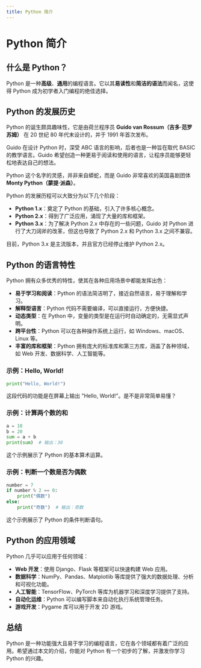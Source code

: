 ```yaml
---
title: Python 简介
---
```

# Python 简介

## 什么是 Python？

Python 是一种**高级**、**通用**的编程语言。它以其**易读性**和**简洁的语法**而闻名，这使得 Python 成为初学者入门编程的绝佳选择。

## Python 的发展历史

Python 的诞生颇具趣味性，它是由荷兰程序员 **Guido van Rossum（吉多·范罗苏姆）** 在 20 世纪 80 年代末设计的，并于 1991 年首次发布。

Guido 在设计 Python 时，深受 ABC 语言的影响，后者也是一种旨在取代 BASIC 的教学语言。Guido 希望创造一种更易于阅读和使用的语言，让程序员能够更轻松地表达自己的想法。

Python 这个名字的灵感，并非来自蟒蛇，而是 Guido 非常喜欢的英国喜剧团体 **Monty Python（蒙提·派森）**。

Python 的发展历程可以大致分为以下几个阶段：

*   **Python 1.x**：奠定了 Python 的基础，引入了许多核心概念。
*   **Python 2.x**：得到了广泛应用，涌现了大量的库和框架。
*   **Python 3.x**：为了解决 Python 2.x 中存在的一些问题，Guido 对 Python 进行了大刀阔斧的改革，但这也导致了 Python 2.x 和 Python 3.x 之间不兼容。

目前，Python 3.x 是主流版本，并且官方已经停止维护 Python 2.x。

## Python 的语言特性

Python 拥有众多优秀的特性，使其在各种应用场景中都能发挥出色：

*   **易于学习和阅读**：Python 的语法简洁明了，接近自然语言，易于理解和学习。
*   **解释型语言**：Python 代码不需要编译，可以直接运行，方便快捷。
*   **动态类型**：在 Python 中，变量的类型是在运行时自动确定的，无需显式声明。
*   **跨平台性**：Python 可以在各种操作系统上运行，如 Windows、macOS、Linux 等。
*   **丰富的库和框架**：Python 拥有庞大的标准库和第三方库，涵盖了各种领域，如 Web 开发、数据科学、人工智能等。

### 示例：Hello, World!

```python
print("Hello, World!")
```

这段代码的功能是在屏幕上输出 "Hello, World!"。是不是非常简单易懂？

### 示例：计算两个数的和

```python
a = 10
b = 20
sum = a + b
print(sum)  # 输出：30
```

这个示例展示了 Python 的基本算术运算。

### 示例：判断一个数是否为偶数

```python
number = 7
if number % 2 == 0:
    print("偶数")
else:
    print("奇数")  # 输出：奇数
```

这个示例展示了 Python 的条件判断语句。

## Python 的应用领域

Python 几乎可以应用于任何领域：

*   **Web 开发**：使用 Django、Flask 等框架可以快速构建 Web 应用。
*   **数据科学**：NumPy、Pandas、Matplotlib 等库提供了强大的数据处理、分析和可视化功能。
*   **人工智能**：TensorFlow、PyTorch 等库为机器学习和深度学习提供了支持。
*   **自动化运维**：Python 可以编写脚本来自动化执行系统管理任务。
*   **游戏开发**：Pygame 库可以用于开发 2D 游戏。

## 总结

Python 是一种功能强大且易于学习的编程语言，它在各个领域都有着广泛的应用。希望通过本文的介绍，你能对 Python 有一个初步的了解，并激发你学习 Python 的兴趣。

